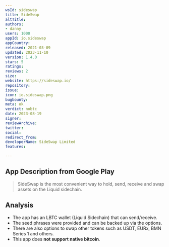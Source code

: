 ```yaml
---
wsId: sideswap
title: SideSwap
altTitle: 
authors:
- danny
users: 1000
appId: io.sideswap
appCountry: 
released: 2021-03-09
updated: 2023-11-10
version: 1.4.0
stars: 5
ratings: 
reviews: 2
size: 
website: https://sideswap.io/
repository: 
issue: 
icon: io.sideswap.png
bugbounty: 
meta: ok
verdict: nobtc
date: 2023-08-19
signer: 
reviewArchive: 
twitter: 
social: 
redirect_from: 
developerName: SideSwap Limited
features: 

---
```


## App Description from Google Play

> SideSwap is the most convenient way to hold, send, receive and swap assets on the Liquid sidechain.

## Analysis 

- The app has an LBTC wallet (Liquid Sidechain) that can send/receive.
- The seed phrases were provided and can be backed up via the options.
- There are also options to swap other tokens such as USDT, EURx, BMN Series 1 and others. 
- This app does **not support native bitcoin**. 

